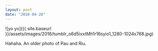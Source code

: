 ```yaml
---
layout: post
date: "2016-04-28"
---
```


![yo yo]({{ site.baseurl }}/assets/images/2016/tumblr_o6d5ixxtMh1r16syio1_1280-1024x768.jpg)

Hahaha. An older photo of Pau and Riu.
